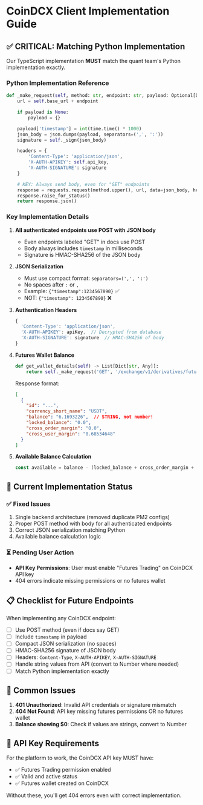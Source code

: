 # CoinDCX Client Implementation Guide

## ✅ CRITICAL: Matching Python Implementation

Our TypeScript implementation **MUST** match the quant team's Python implementation exactly.

### Python Implementation Reference

```python
def _make_request(self, method: str, endpoint: str, payload: Optional[Dict[str, Any]] = None) -> Any:
    url = self.base_url + endpoint

    if payload is None:
        payload = {}

    payload['timestamp'] = int(time.time() * 1000)
    json_body = json.dumps(payload, separators=(',', ':'))
    signature = self._sign(json_body)

    headers = {
        'Content-Type': 'application/json',
        'X-AUTH-APIKEY': self.api_key,
        'X-AUTH-SIGNATURE': signature
    }

    # KEY: Always send body, even for "GET" endpoints
    response = requests.request(method.upper(), url, data=json_body, headers=headers)
    response.raise_for_status()
    return response.json()
```

### Key Implementation Details

1. **All authenticated endpoints use POST with JSON body**
   - Even endpoints labeled "GET" in docs use POST
   - Body always includes `timestamp` in milliseconds
   - Signature is HMAC-SHA256 of the JSON body

2. **JSON Serialization**
   - Must use compact format: `separators=(',', ':')`
   - No spaces after `:` or `,`
   - Example: `{"timestamp":1234567890}` ✅
   - NOT: `{"timestamp": 1234567890}` ❌

3. **Authentication Headers**
   ```typescript
   {
     'Content-Type': 'application/json',
     'X-AUTH-APIKEY': apiKey,  // Decrypted from database
     'X-AUTH-SIGNATURE': signature  // HMAC-SHA256 of body
   }
   ```

4. **Futures Wallet Balance**
   ```python
   def get_wallet_details(self) -> List[Dict[str, Any]]:
       return self._make_request('GET', '/exchange/v1/derivatives/futures/wallets')
   ```

   Response format:
   ```json
   [
     {
       "id": "...",
       "currency_short_name": "USDT",
       "balance": "6.1693226",  // STRING, not number!
       "locked_balance": "0.0",
       "cross_order_margin": "0.0",
       "cross_user_margin": "0.68534648"
     }
   ]
   ```

5. **Available Balance Calculation**
   ```typescript
   const available = balance - (locked_balance + cross_order_margin + cross_user_margin)
   ```

## 🔧 Current Implementation Status

### ✅ Fixed Issues
1. Single backend architecture (removed duplicate PM2 configs)
2. Proper POST method with body for all authenticated endpoints
3. Correct JSON serialization matching Python
4. Available balance calculation logic

### ⏳ Pending User Action
- **API Key Permissions**: User must enable "Futures Trading" on CoinDCX API key
- 404 errors indicate missing permissions or no futures wallet

## 📋 Checklist for Future Endpoints

When implementing any CoinDCX endpoint:

- [ ] Use POST method (even if docs say GET)
- [ ] Include `timestamp` in payload
- [ ] Compact JSON serialization (no spaces)
- [ ] HMAC-SHA256 signature of JSON body
- [ ] Headers: `Content-Type`, `X-AUTH-APIKEY`, `X-AUTH-SIGNATURE`
- [ ] Handle string values from API (convert to Number where needed)
- [ ] Match Python implementation exactly

## 🐛 Common Issues

1. **401 Unauthorized**: Invalid API credentials or signature mismatch
2. **404 Not Found**: API key missing futures permissions OR no futures wallet
3. **Balance showing $0**: Check if values are strings, convert to Number

## 🔑 API Key Requirements

For the platform to work, the CoinDCX API key MUST have:
- ✅ Futures Trading permission enabled
- ✅ Valid and active status
- ✅ Futures wallet created on CoinDCX

Without these, you'll get 404 errors even with correct implementation.

